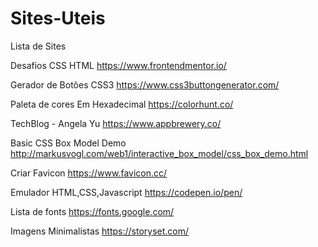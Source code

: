 # Sites-Uteis
Lista de Sites

Desafios CSS HTML
https://www.frontendmentor.io/

Gerador de Botões CSS3
https://www.css3buttongenerator.com/

Paleta de cores Em Hexadecimal
https://colorhunt.co/

TechBlog - Angela Yu
https://www.appbrewery.co/

Basic CSS Box Model Demo
http://markusvogl.com/web1/interactive_box_model/css_box_demo.html

Criar Favicon
https://www.favicon.cc/

Emulador HTML,CSS,Javascript
https://codepen.io/pen/

Lista de fonts
https://fonts.google.com/

Imagens Minimalistas
https://storyset.com/

